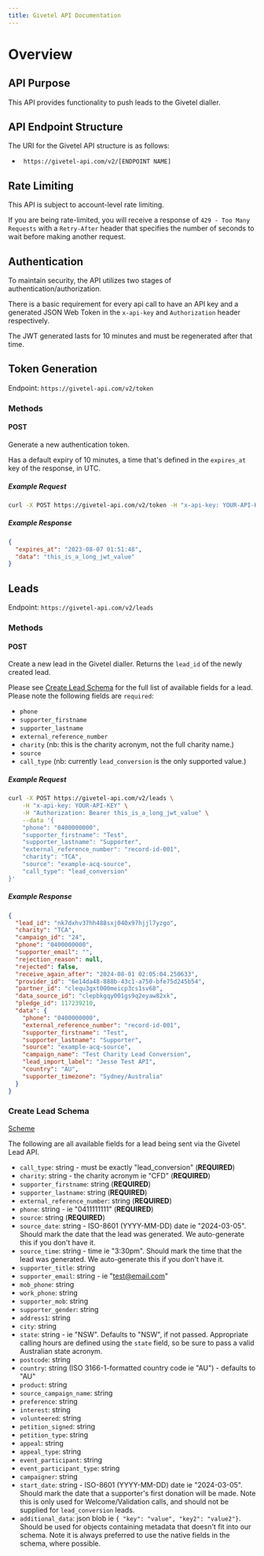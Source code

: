 ```yaml
---
title: Givetel API Documentation
---
```


# Overview

## API Purpose

This API provides functionality to push leads to the Givetel dialler.

## API Endpoint Structure

The URI for the Givetel API structure is as follows:

- ` https://givetel-api.com/v2/[ENDPOINT NAME]`

## Rate Limiting

This API is subject to account-level rate limiting.

If you are being rate-limited, you will receive a response of `429 - Too Many Requests` with a `Retry-After` header that specifies the number of seconds to wait before making another request.

## Authentication

To maintain security, the API utilizes two stages of authentication/authorization.

There is a basic requirement for every api call to have an API key and a generated JSON Web Token in the `x-api-key` and `Authorization` header respectively.

The JWT generated lasts for 10 minutes and must be regenerated after that time.

## **Token Generation**

Endpoint: `https://givetel-api.com/v2/token`

### Methods

#### POST

Generate a new authentication token.

Has a default expiry of 10 minutes, a time that's defined in the `expires_at` key of the response, in UTC.

##### _Example Request_

```bash
curl -X POST https://givetel-api.com/v2/token -H "x-api-key: YOUR-API-KEY"
```

##### _Example Response_

```json
{
  "expires_at": "2023-08-07 01:51:48",
  "data": "this_is_a_long_jwt_value"
}
```

## **Leads**

Endpoint: `https://givetel-api.com/v2/leads`

### Methods

#### POST

Create a new lead in the Givetel dialler. Returns the `lead_id` of the newly created lead.

Please see [Create Lead Schema](#Create%20Lead%20Schema) for the full list of available fields for a lead. Please note the following fields are `required`:

- `phone`
- `supporter_firstname`
- `supporter_lastname`
- `external_reference_number`
- `charity` (nb: this is the charity acronym, not the full charity name.)
- `source`
- `call_type` (nb: currently `lead_conversion` is the only supported value.)

##### _Example Request_

```bash
curl -X POST https://givetel-api.com/v2/leads \
    -H "x-api-key: YOUR-API-KEY" \
    -H "Authorization: Bearer this_is_a_long_jwt_value" \
    --data '{
    "phone": "0400000000",
    "supporter_firstname": "Test",
    "supporter_lastname": "Supporter",
    "external_reference_number": "record-id-001",
    "charity": "TCA",
    "source": "example-acq-source",
    "call_type": "lead_conversion"
}'
```

##### _Example Response_

```json
{
  "lead_id": "nk7dxhv37hh488sxj040x97hjjl7yzgo",
  "charity": "TCA",
  "campaign_id": "24",
  "phone": "0400000000",
  "supporter_email": "",
  "rejection_reason": null,
  "rejected": false,
  "receive_again_after": "2024-08-01 02:05:04.250633",
  "provider_id": "6e14da48-888b-43c1-a750-bfe75d245b54",
  "partner_id": "clequ3gxt000meicp3cs1sv68",
  "data_source_id": "clepbkgqy001gs9q2eyaw82xk",
  "pledge_id": 117239210,
  "data": {
    "phone": "0400000000",
    "external_reference_number": "record-id-001",
    "supporter_firstname": "Test",
    "supporter_lastname": "Supporter",
    "source": "example-acq-source",
    "campaign_name": "Test Charity Lead Conversion",
    "lead_import_label": "Jesse Test API",
    "country": "AU",
    "supporter_timezone": "Sydney/Australia"
  }
}
```

### Create Lead Schema

[Scheme](../reference/givetel-openapi-spec.yaml/components/schemas/NewLead)

The following are all available fields for a lead being sent via the Givetel Lead API.

- `call_type`: string - must be exactly "lead_conversion" (**REQUIRED**)
- `charity`: string - the charity acronym ie "CFD" (**REQUIRED**)
- `supporter_firstname`: string (**REQUIRED**)
- `supporter_lastname`: string (**REQUIRED**)
- `external_reference_number`: string (**REQUIRED**)
- `phone`: string - ie "0411111111" (**REQUIRED**)
- `source`: string (**REQUIRED**)
- `source_date`: string - ISO-8601 (YYYY-MM-DD) date ie "2024-03-05". Should mark the date that the lead was generated. We auto-generate this if you don't have it.
- `source_time`: string - time ie "3:30pm". Should mark the time that the lead was generated. We auto-generate this if you don't have it.
- `supporter_title`: string
- `supporter_email`: string - ie "test@email.com"
- `mob_phone`: string
- `work_phone`: string
- `supporter_mob`: string
- `supporter_gender`: string
- `address1`: string
- `city`: string
- `state`: string - ie "NSW". Defaults to "NSW", if not passed. Appropriate calling hours are defined using the `state` field, so be sure to pass a valid Australian state acronym.
- `postcode`: string
- `country`: string (ISO 3166-1-formatted country code ie "AU") - defaults to "AU"
- `product`: string
- `source_campaign_name`: string
- `preference`: string
- `interest`: string
- `volunteered`: string
- `petition_signed`: string
- `petition_type`: string
- `appeal`: string
- `appeal_type`: string
- `event_participant`: string
- `event_participant_type`: string
- `campaigner`: string
- `start_date`: string - ISO-8601 (YYYY-MM-DD) date ie "2024-03-05". Should mark the date that a supporter's first donation will be made. Note this is only used for Welcome/Validation calls, and should not be supplied for `lead_conversion` leads.
- `additional_data`: json blob ie `{ "key": "value", "key2": "value2"}`. Should be used for objects containing metadata that doesn't fit into our schema. Note it is always preferred to use the native fields in the schema, where possible.
